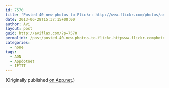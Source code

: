 ```yaml
---
id: 7570
title: 'Posted 40 new photos to Flickr: http://www.flickr.com/photos/avi4now/'
date: 2013-06-28T15:37:15+00:00
author: Avi
layout: post
guid: http://aviflax.com/?p=7570
permalink: /post/posted-40-new-photos-to-flickr-httpwww-flickr-comphotosavi4now/
categories:
  - none
tags:
  - ADN
  - Appdotnet
  - IFTTT
---
```

(Originally published [on App.net](http://alpha.app.net/aviflax/post/7183363).)